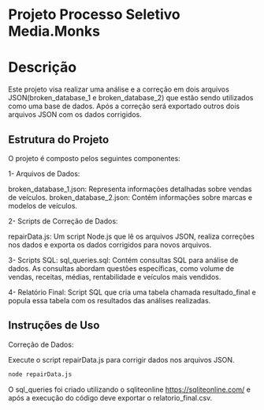 # Projeto Processo Seletivo Media.Monks
# Descrição
Este projeto visa realizar uma análise e a correção em dois arquivos JSON(broken_database_1 e broken_database_2) que estão sendo utilizados como uma base de dados. Após a correção será exportado outros dois arquivos JSON com os dados corrigidos.

## Estrutura do Projeto
O projeto é composto pelos seguintes componentes:

1- Arquivos de Dados:

broken_database_1.json: Representa informações detalhadas sobre vendas de veículos.
broken_database_2.json: Contém informações sobre marcas e modelos de veículos.

2- Scripts de Correção de Dados:

repairData.js: Um script Node.js que lê os arquivos JSON, realiza correções nos dados e exporta os dados corrigidos para novos arquivos.

3- Scripts SQL:
sql_queries.sql: Contém consultas SQL para análise de dados. As consultas abordam questões específicas, como volume de vendas, receitas, médias, rentabilidade e veículos mais vendidos.

4- Relatório Final:
Script SQL que cria uma tabela chamada resultado_final e popula essa tabela com os resultados das análises realizadas.

## Instruções de Uso
Correção de Dados:

Execute o script repairData.js para corrigir dados nos arquivos JSON.

```bash
node repairData.js
```
O sql_queries foi criado utilizando o sqliteonline https://sqliteonline.com/ e após a execução do código deve exportar o relatorio_final.csv.


